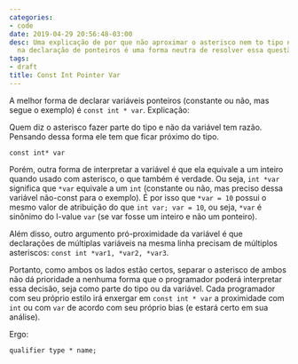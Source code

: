 ```yaml
---
categories:
- code
date: 2019-04-29 20:56:48-03:00
desc: Uma explicação de por que não aproximar o asterisco nem to tipo nem da variável
  na declaração de ponteiros é uma forma neutra de resolver essa questão de estilo.
tags:
- draft
title: Const Int Pointer Var
---
```


A melhor forma de declarar variáveis ponteiros (constante ou não, mas segue o exemplo) é `const int * var`. Explicação:

Quem diz o asterisco fazer parte do tipo e não da variável tem razão. Pensando dessa forma ele tem que ficar próximo do tipo.

```
const int* var
```

Porém, outra forma de interpretar a variável é que ela equivale a um inteiro quando usado com asterisco, o que também é verdade. Ou seja, `int *var` significa que `*var` equivale a um `int` (constante ou não, mas preciso dessa variável não-const para o exemplo). É por isso que `*var = 10` possui o mesmo valor de atribuição do que `int var; var = 10`, ou seja, `*var` é sinônimo do l-value `var` (se var fosse um inteiro e não um ponteiro).

Além disso, outro argumento pró-proximidade da variável é que declarações de múltiplas variáveis na mesma linha precisam de múltiplos asteriscos: `const int *var1, *var2, *var3`.

Portanto, como ambos os lados estão certos, separar o asterisco de ambos não dá prioridade a nenhuma forma que o programador poderá interpretar essa decisão, seja como parte do tipo ou da variável. Cada programador com seu próprio estilo irá enxergar em `const int * var` a proximidade com `int` ou com `var` de acordo com seu próprio bias (e estará certo em sua análise).

Ergo:

```
qualifier type * name;
```